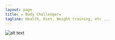 ```yaml
---
layout: page
title: ★ Body Challenger★ 
tagline: Health, Diet, Weight training, etc ...
---
```

![alt text](http://mimgnews2.naver.net/image/117/2015/05/20/201505201950881112_1_99_20150520195703.jpg?type=w540)
